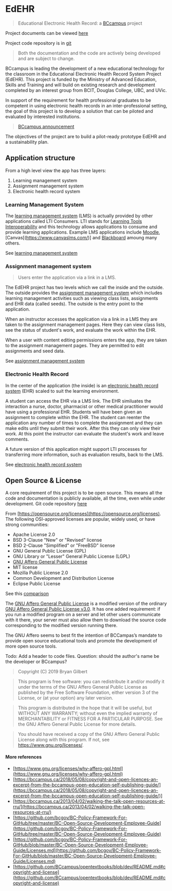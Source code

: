 # EdEHR

> Educational Electronic Health Record: a [BCcampus](https://bccampus.ca) project

Project documents can be viewed [here](https://bryan-gilbert.github.io/edehr/)

Project code repository is in [git](https://github.com/BCcampus/edehr)

> Both the documentation and the code are actively being developed and are subject to change.

BCcampus is leading the development of a new educational technology for the classroom in the Educational Electronic Health 
Record System Project (EdEHR). This project is funded by the Ministry of Advanced Education, Skills and Training and 
will build on existing research and development completed by an interest group from BCIT, Douglas College, UBC, and UVic.

In support of the requirement for health professional graduates to be competent in using electronic health records in 
an inter-professional setting, the goal of this project is to develop a solution that can be piloted and evaluated by interested institutions.

> [BCcampus announcement](https://bccampus.ca/2018/01/23/bccampus-launches-the-educational-electronic-health-record-system-project-in-b-c/)

The objectives of the project are to build a pilot-ready prototype EdEHR and a sustainability plan. 

## Application structure

From a high level view the app has three layers: 

1. Learning management system 
2. Assignment management system
3. Electronic health record system

### Learning Management System

The [learning management system](/lms/) (LMS) is actually provided by other applications called LTI Consumers. 
LTI stands for [Learning Tools Interoperability](https://www.imsglobal.org/specs/ltiv2p0/implementation-guide)
and this technology allows applications to consume and provide learning applications.
Example LMS applications include [Moodle](https://moodle.org/), [Canvas[(https://www.canvaslms.com/)] and 
[Blackboard](https://www.blackboard.com) amoung many others.

See [learning management system](/lms/)
 
### Assignment management system

> Users enter the application via a link in a LMS.

The EdEHR project has two levels which we call the inside and the outside.  The outside provides the 
[assignment management system](/outside/) which includes learning management activities
such as viewing class lists, assignments and EHR data (called seeds).  The outside is the entry point to the application.

When an instructor accesses the application via a link in a LMS they are taken to the assignment
management pages.  Here they can view class lists, see the status of student's work, and evaluate
the work within the EHR.

When a user with content editing permissions enters the app, they are taken to the
assignment management pages.  They are permitted to edit assignments and seed data.

See [assignment management system](/outside/)

### Electronic Health Record

In the center of the application (the inside) is an
[electronic health record system](/inside/) (EHR) scaled to suit the learning environment.

A student can access the EHR via a LMS link. The EHR similuates the interaction a nurse, doctor, pharmacist or other medical practitioner would have using a professional EHR. 
Students will have been given an assignment to complete within the EHR.  The student can 
reenter the application any number of times to complete the assignment and they can make edits
until they submit their work.  After this they can only view their work.  At this point the instructor
can evaluate the student's work and leave comments.

A future version of this application might support LTI processes for transferring more information,
such as evaluation results, back to the LMS.
   
See [electronic health record system](/inside/)

## Open Source & License

A core requirement of this project is to be open source.  This means all the code and documentation is publicly available,
all the time, even while under development.
Git code repository [here](https://github.com/BCcampus/edehr)

From [https://opensource.org/licenses](https://opensource.org/licenses). The following OSI-approved licenses are popular, 
widely used, or have strong communities:

* Apache License 2.0
* BSD 3-Clause "New" or "Revised" license
* BSD 2-Clause "Simplified" or "FreeBSD" license
* GNU General Public License (GPL)
* GNU Library or "Lesser" General Public License (LGPL)
* [GNU Affero General Public License](https://choosealicense.com/licenses/agpl-3.0/)
* MIT license
* Mozilla Public License 2.0
* Common Development and Distribution License
* Eclipse Public License

See this [comparison](https://en.wikipedia.org/wiki/Comparison_of_free_and_open-source_software_licenses)

The [GNU Affero General Public License](https://choosealicense.com/licenses/agpl-3.0/) is a modified version of the 
ordinary [GNU Affero General Public License v3.0](https://choosealicense.com/licenses/gpl-3.0/). It has one added requirement: 
if you run a modified program on a server and let other users communicate with it there, your server must also allow 
them to download the source code corresponding to the modified version running there.

The GNU Affero seems to best fit the intention of BCCampas’s mandate to provide open source educational tools and promote 
the development of more open source tools.  

Todo: Add a header to code files.  Question: should the author's name be the developer or BCcampus?

 
> Copyright (C) 2019 Bryan Gilbert

> This program is free software: you can redistribute it and/or modify it under the terms of the GNU Affero General Public License as published by the Free Software Foundation, either version 3 of the License, or (at your option) any later version.

> This program is distributed in the hope that it will be useful, but WITHOUT ANY WARRANTY; without even the implied warranty of MERCHANTABILITY or FITNESS FOR A PARTICULAR PURPOSE. See the GNU Affero General Public License for more details.

> You should have received a copy of the GNU Affero General Public License along with this program. If not, see <https://www.gnu.org/licenses/>. 
  
#### More references
* [https://www.gnu.org/licenses/why-affero-gpl.html](https://www.gnu.org/licenses/why-affero-gpl.html)
* [https://bccampus.ca/2018/05/08/copyright-and-open-licences-an-excerpt-from-the-bccampus-open-education-self-publishing-guide/](https://bccampus.ca/2018/05/08/copyright-and-open-licences-an-excerpt-from-the-bccampus-open-education-self-publishing-guide/)]
* [https://bccampus.ca/2013/04/02/walking-the-talk-open-resources-at-rru/](https://bccampus.ca/2013/04/02/walking-the-talk-open-resources-at-rru/)
* [https://github.com/bcgov/BC-Policy-Framework-For-GitHub/tree/master/BC-Open-Source-Development-Employee-Guide](https://github.com/bcgov/BC-Policy-Framework-For-GitHub/tree/master/BC-Open-Source-Development-Employee-Guide)
* [https://github.com/bcgov/BC-Policy-Framework-For-GitHub/blob/master/BC-Open-Source-Development-Employee-Guide/Licenses.md](https://github.com/bcgov/BC-Policy-Framework-For-GitHub/blob/master/BC-Open-Source-Development-Employee-Guide/Licenses.md)
* [https://github.com/BCcampus/opentextbooks/blob/dev/README.md#copyright-and-license](https://github.com/BCcampus/opentextbooks/blob/dev/README.md#copyright-and-license) 